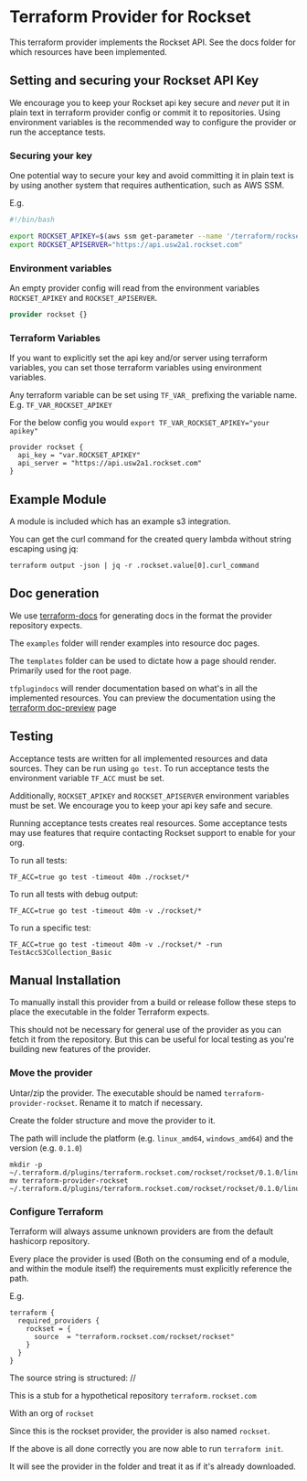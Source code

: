 # Terraform Provider for Rockset

This terraform provider implements the Rockset API. See the docs folder for which resources have been implemented.

## Setting and securing your Rockset API Key

We encourage you to keep your Rockset api key secure and *never* put it in plain text in terraform provider config or commit it to repositories. 
Using environment variables is the recommended way to configure the provider or run the acceptance tests.

### Securing your key
One potential way to secure your key and avoid committing it in plain text is by 
using another system that requires authentication, such as AWS SSM. 

E.g.
```bash
#!/bin/bash

export ROCKSET_APIKEY=$(aws ssm get-parameter --name '/terraform/rockset_api_key' --with-decryption --output text --query 'Parameter.Value')
export ROCKSET_APISERVER="https://api.usw2a1.rockset.com"
```

### Environment variables
An empty provider config will read from the environment variables `ROCKSET_APIKEY` and `ROCKSET_APISERVER`.
```terraform
provider rockset {}
```

### Terraform Variables
If you want to explicitly set the api key and/or server using terraform variables, 
you can set those terraform variables using environment variables.

Any terraform variable can be set using `TF_VAR_` prefixing the variable name. E.g. `TF_VAR_ROCKSET_APIKEY`

For the below config you would `export TF_VAR_ROCKSET_APIKEY="your apikey"`
```
provider rockset {
  api_key = "var.ROCKSET_APIKEY"
  api_server = "https://api.usw2a1.rockset.com"
}
```

## Example Module
A module is included which has an example s3 integration.

You can get the curl command for the created query lambda without string escaping using jq:
```
terraform output -json | jq -r .rockset.value[0].curl_command
```

## Doc generation

We use [terraform-docs](https://github.com/hashicorp/terraform-plugin-docs) for generating docs in the format the
provider repository expects.

The `examples` folder will render examples into resource doc pages.

The `templates` folder can be used to dictate how a page should render. Primarily used for the root page.

`tfplugindocs` will render documentation based on what's in all the implemented resources. You can preview the
documentation using the [terraform doc-preview](https://registry.terraform.io/tools/doc-preview) page

## Testing
Acceptance tests are written for all implemented resources and data sources. They can be run using `go test`. To run acceptance tests the environment variable `TF_ACC` must be set.

Additionally, `ROCKSET_APIKEY` and `ROCKSET_APISERVER` environment variables must be set. We encourage you to keep your api key safe and secure. 

Running acceptance tests creates real resources. Some acceptance tests may use features that require contacting Rockset support to enable for your org.

To run all tests:
```
TF_ACC=true go test -timeout 40m ./rockset/*
```

To run all tests with debug output:
```
TF_ACC=true go test -timeout 40m -v ./rockset/*
```

To run a specific test:
```
TF_ACC=true go test -timeout 40m -v ./rockset/* -run TestAccS3Collection_Basic
```

## Manual Installation

To manually install this provider from a build or release 
follow these steps to place the executable in the folder Terraform expects.

This should not be necessary for general use of the provider as you can fetch it from the repository.
But this can be useful for local testing as you're building new features of the provider.

### Move the provider

Untar/zip the provider. The executable should be named `terraform-provider-rockset`. Rename it to match if necessary.

Create the folder structure and move the provider to it.

The path will include the platform (e.g. `linux_amd64`, `windows_amd64`) and the version (e.g. `0.1.0`)
```
mkdir -p ~/.terraform.d/plugins/terraform.rockset.com/rockset/rockset/0.1.0/linux_amd64/
mv terraform-provider-rockset ~/.terraform.d/plugins/terraform.rockset.com/rockset/rockset/0.1.0/linux_amd64/
```

### Configure Terraform
Terraform will always assume unknown providers are from the default hashicorp repository.

Every place the provider is used (Both on the consuming end of a module, and within the module itself) 
the requirements must explicitly reference the path.

E.g.
```
terraform {
  required_providers {
    rockset = {
      source  = "terraform.rockset.com/rockset/rockset"
    }
  }
}
```

The source string is structured:
<Repository URL>/<Org name>/<Provider name>

This is a stub for a hypothetical repository `terraform.rockset.com`

With an org of `rockset`

Since this is the rockset provider, the provider is also named `rockset`.

If the above is all done correctly you are now able to run `terraform init`.

It will see the provider in the folder and treat it as if it's already downloaded.
